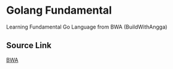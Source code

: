 # Golang Fundamental

Learning Fundamental Go Language from BWA (BuildWithAngga)

## Source Link

[BWA](https://buildwithangga.com/kelas/golang-fundamental?thumbnail=hqSRQkwUCw.54&main_leads=searchresult)